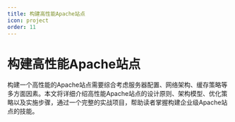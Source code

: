```yaml
---
title: 构建高性能Apache站点
icon: project
order: 11
---
```


# 构建高性能Apache站点

构建一个高性能的Apache站点需要综合考虑服务器配置、网络架构、缓存策略等多方面因素。本文将详细介绍高性能Apache站点的设计原则、架构模型、优化策略以及实施步骤，通过一个完整的实战项目，帮助读者掌握构建企业级Apache站点的技能。
